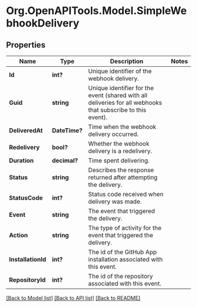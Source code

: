 # Org.OpenAPITools.Model.SimpleWebhookDelivery

## Properties

Name | Type | Description | Notes
------------ | ------------- | ------------- | -------------
**Id** | **int?** | Unique identifier of the webhook delivery. | 
**Guid** | **string** | Unique identifier for the event (shared with all deliveries for all webhooks that subscribe to this event). | 
**DeliveredAt** | **DateTime?** | Time when the webhook delivery occurred. | 
**Redelivery** | **bool?** | Whether the webhook delivery is a redelivery. | 
**Duration** | **decimal?** | Time spent delivering. | 
**Status** | **string** | Describes the response returned after attempting the delivery. | 
**StatusCode** | **int?** | Status code received when delivery was made. | 
**Event** | **string** | The event that triggered the delivery. | 
**Action** | **string** | The type of activity for the event that triggered the delivery. | 
**InstallationId** | **int?** | The id of the GitHub App installation associated with this event. | 
**RepositoryId** | **int?** | The id of the repository associated with this event. | 

[[Back to Model list]](../README.md#documentation-for-models) [[Back to API list]](../README.md#documentation-for-api-endpoints) [[Back to README]](../README.md)


